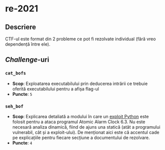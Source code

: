# re-2021

## Descriere

CTF-ul este format din 2 probleme ce pot fi rezolvate individual (fără vreo dependență între ele).

## *Challenge*-uri

### `cat_bofs`

- **Scop**: Exploatarea executabilului prin deducerea intrării ce trebuie oferită executabilului pentru a afișa flag-ul
- **Puncte**: `5`

### `seh_bof`

- **Scop**: Explicarea detaliată a modului în care un [exploit Python](https://0day.today/exploit/34263) este folosit pentru a ataca programul Atomic Alarm Clock 6.3. Nu este necesară analiza dinamică, fiind de ajuns una statică (atât a programului vulnerabil, cât și a exploit-ului). De menționat aici este că accentul cade pe explicațiile pentru fiecare secțiune a documentului de rezolvare.
- **Puncte**: `4`